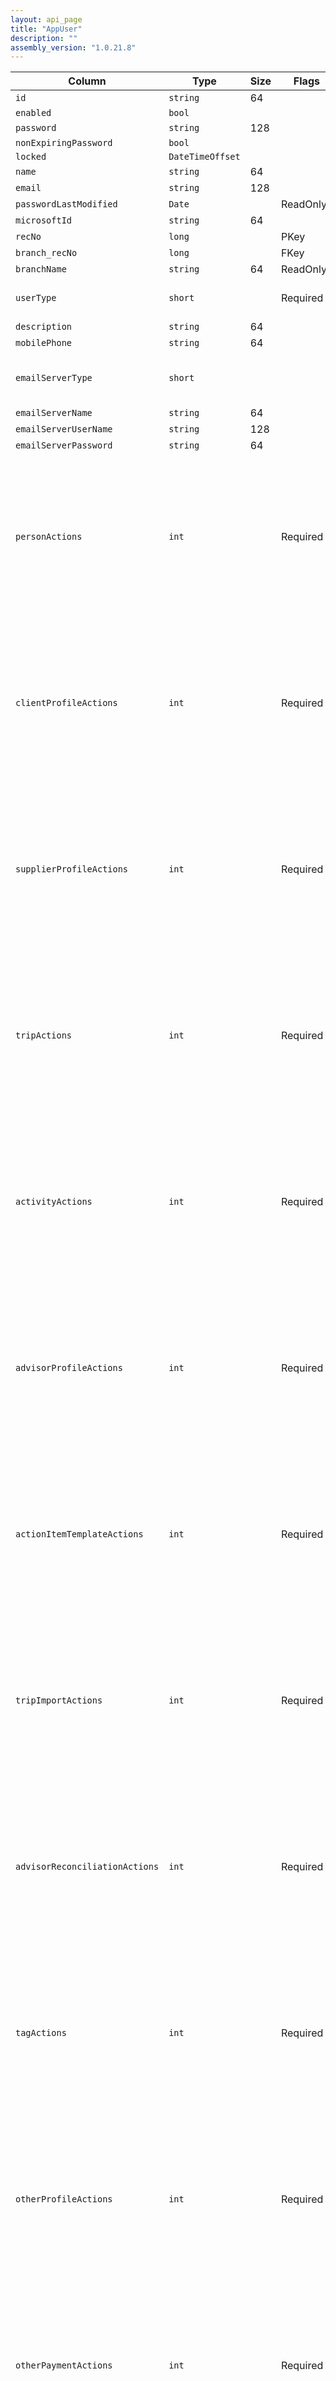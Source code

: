 ```yaml
---
layout: api_page
title: "AppUser"
description: ""
assembly_version: "1.0.21.8"
---
```




| Column | Type | Size | Flags | Table | Description |
| ------ | ---- | ---- | ----- | ----- | ----------- |
| `id` | `string` | 64 |  | `appUser` | 
| `enabled` | `bool` |  |  | `appUser` | 
| `password` | `string` | 128 |  | `appUser` | 
| `nonExpiringPassword` | `bool` |  |  | `appUser` | 
| `locked` | `DateTimeOffset` |  |  | `appUser` | 
| `name` | `string` | 64 |  | `appUser` | 
| `email` | `string` | 128 |  | `appUser` | 
| `passwordLastModified` | `Date` |  | ReadOnly | `appUser` | 
| `microsoftId` | `string` | 64 |  | `appUser` | 
| `recNo` | `long` |  | PKey | `appUser` | 
| `branch_recNo` | `long` |  | FKey | `appUser` | 
| `branchName` | `string` | 64 | ReadOnly | `appUser` | 
| `userType` | `short` |  | Required | `appUser` | User = 1, Manager = 2, Admin = 3
| `description` | `string` | 64 |  | `appUser` | 
| `mobilePhone` | `string` | 64 |  | `appUser` | 
| `emailServerType` | `short` |  |  | `appUser` | Office365 = 1, Gmail = 2, GenericSMTP = 3
| `emailServerName` | `string` | 64 |  | `appUser` | 
| `emailServerUserName` | `string` | 128 |  | `appUser` | 
| `emailServerPassword` | `string` | 64 |  | `appUser` | 
| `personActions` | `int` |  | Required | `appUser` | None = 0, Select = 1, Read = 2, Insert = 4, Update = 8, Delete = 16, AllUsers = 32, AllBranches = 64, Decrypt = 128, Export = 256, Import = 512
| `clientProfileActions` | `int` |  | Required | `appUser` | None = 0, Select = 1, Read = 2, Insert = 4, Update = 8, Delete = 16, AllUsers = 32, AllBranches = 64, Decrypt = 128, Export = 256, Import = 512
| `supplierProfileActions` | `int` |  | Required | `appUser` | None = 0, Select = 1, Read = 2, Insert = 4, Update = 8, Delete = 16, AllUsers = 32, AllBranches = 64, Decrypt = 128, Export = 256, Import = 512
| `tripActions` | `int` |  | Required | `appUser` | None = 0, Select = 1, Read = 2, Insert = 4, Update = 8, Delete = 16, AllUsers = 32, AllBranches = 64, Decrypt = 128, Export = 256, Import = 512
| `activityActions` | `int` |  | Required | `appUser` | None = 0, Select = 1, Read = 2, Insert = 4, Update = 8, Delete = 16, AllUsers = 32, AllBranches = 64, Decrypt = 128, Export = 256, Import = 512
| `advisorProfileActions` | `int` |  | Required | `appUser` | None = 0, Select = 1, Read = 2, Insert = 4, Update = 8, Delete = 16, AllUsers = 32, AllBranches = 64, Decrypt = 128, Export = 256, Import = 512
| `actionItemTemplateActions` | `int` |  | Required | `appUser` | None = 0, Select = 1, Read = 2, Insert = 4, Update = 8, Delete = 16, AllUsers = 32, AllBranches = 64, Decrypt = 128, Export = 256, Import = 512
| `tripImportActions` | `int` |  | Required | `appUser` | None = 0, Select = 1, Read = 2, Insert = 4, Update = 8, Delete = 16, AllUsers = 32, AllBranches = 64, Decrypt = 128, Export = 256, Import = 512
| `advisorReconciliationActions` | `int` |  | Required | `appUser` | None = 0, Select = 1, Read = 2, Insert = 4, Update = 8, Delete = 16, AllUsers = 32, AllBranches = 64, Decrypt = 128, Export = 256, Import = 512
| `tagActions` | `int` |  | Required | `appUser` | None = 0, Select = 1, Read = 2, Insert = 4, Update = 8, Delete = 16, AllUsers = 32, AllBranches = 64, Decrypt = 128, Export = 256, Import = 512
| `otherProfileActions` | `int` |  | Required | `appUser` | None = 0, Select = 1, Read = 2, Insert = 4, Update = 8, Delete = 16, AllUsers = 32, AllBranches = 64, Decrypt = 128, Export = 256, Import = 512
| `otherPaymentActions` | `int` |  | Required | `appUser` | None = 0, Select = 1, Read = 2, Insert = 4, Update = 8, Delete = 16, AllUsers = 32, AllBranches = 64, Decrypt = 128, Export = 256, Import = 512
| `bankTransactionActions` | `int` |  | Required | `appUser` | None = 0, Select = 1, Read = 2, Insert = 4, Update = 8, Delete = 16, AllUsers = 32, AllBranches = 64, Decrypt = 128, Export = 256, Import = 512
| `clientPaymentActions` | `int` |  | Required | `appUser` | None = 0, Select = 1, Read = 2, Insert = 4, Update = 8, Delete = 16, AllUsers = 32, AllBranches = 64, Decrypt = 128, Export = 256, Import = 512
| `supplierPaymentActions` | `int` |  | Required | `appUser` | None = 0, Select = 1, Read = 2, Insert = 4, Update = 8, Delete = 16, AllUsers = 32, AllBranches = 64, Decrypt = 128, Export = 256, Import = 512
| `generalLedgerAccountActions` | `int` |  | Required | `appUser` | None = 0, Select = 1, Read = 2, Insert = 4, Update = 8, Delete = 16, AllUsers = 32, AllBranches = 64, Decrypt = 128, Export = 256, Import = 512
| `journalEntryActions` | `int` |  | Required | `appUser` | None = 0, Select = 1, Read = 2, Insert = 4, Update = 8, Delete = 16, AllUsers = 32, AllBranches = 64, Decrypt = 128, Export = 256, Import = 512
| `destinationActions` | `int` |  | Required | `appUser` | None = 0, Select = 1, Read = 2, Insert = 4, Update = 8, Delete = 16, AllUsers = 32, AllBranches = 64, Decrypt = 128, Export = 256, Import = 512
| `arcBspNoActions` | `int` |  | Required | `appUser` | None = 0, Select = 1, Read = 2, Insert = 4, Update = 8, Delete = 16, AllUsers = 32, AllBranches = 64, Decrypt = 128, Export = 256, Import = 512
| `bankActions` | `int` |  | Required | `appUser` | None = 0, Select = 1, Read = 2, Insert = 4, Update = 8, Delete = 16, AllUsers = 32, AllBranches = 64, Decrypt = 128, Export = 256, Import = 512
| `branchActions` | `int` |  | Required | `appUser` | None = 0, Select = 1, Read = 2, Insert = 4, Update = 8, Delete = 16, AllUsers = 32, AllBranches = 64, Decrypt = 128, Export = 256, Import = 512
| `documentTemplateActions` | `int` |  | Required | `appUser` | None = 0, Select = 1, Read = 2, Insert = 4, Update = 8, Delete = 16, AllUsers = 32, AllBranches = 64, Decrypt = 128, Export = 256, Import = 512
| `advisorAdjustmentActions` | `int` |  | Required | `appUser` | None = 0, Select = 1, Read = 2, Insert = 4, Update = 8, Delete = 16, AllUsers = 32, AllBranches = 64, Decrypt = 128, Export = 256, Import = 512
| `appUserAdvisor ` | table |  |  | `appUser` | 
| `appUser_RecNo` | `long` |  | PKey, InsertOnly, FKey | `appUserAdvisor` | 
| `advisorProfile_recNo` | `long` |  | PKey, Required, FKey | `appUserAdvisor` | 
| `advisorName` | `string` | 256 | ReadOnly | `appUserAdvisor` | 
| `isPrimary` | `bool` |  | Required | `appUserAdvisor` | 

| Status code | Description |
| ----------- | ----------- |
| 200 | Ok |
| 204 | No Content |
| 401 | Unauthorized |
| 403 | Forbidden |


